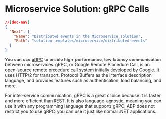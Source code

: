 # Microservice Solution: gRPC Calls

````json
//[doc-nav]
{
  "Next": {
    "Name": "Distributed events in the Microservice solution",
    "Path": "solution-templates/microservice/distributed-events"
  }
}
````

You can use [gRPC](https://grpc.io) to enable high-performance, low-latency communication between microservices. gRPC, or Google Remote Procedure Call, is an open-source remote procedure call system initially developed by Google. It uses HTTP/2 for transport, Protocol Buffers as the interface description language, and provides features such as authentication, load balancing, and more.

For inter-service communication, gRPC is a great choice because it is faster and more efficient than REST. It is also language-agnostic, meaning you can use it with any programming language that supports gRPC. ABP does not restrict you to use gRPC; you can use it just like normal .NET applications.